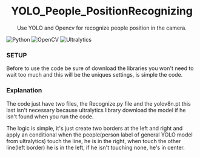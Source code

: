 
<div align="center">
    <h1>YOLO_People_PositionRecognizing</h1>
</div>

<div align="center"> 
<p> Use YOLO and Opencv for recognize people position in the camera. 
</p>
</div>


![Python](https://img.shields.io/badge/Python-3.13.3-3670A0?style=for-the-badge&logo=python&logoColor=ffdd54) ![OpenCV](https://img.shields.io/badge/OpenCV-4.11.0.86-5C3EE8?style=for-the-badge&logo=opencv) ![Ultralytics](https://img.shields.io/badge/Ultralytics-8.3.152-FF6347?style=for-the-badge)


<h3> SETUP</h3>
Before to use the code be sure of download the libraries 
you won't need to wait too much and this will be the uniques 
settings, is simple the code.


<h3>Explanation</h3>
The code just have two files, the Recognize.py file and the yolov8n.pt this last isn't necessary because ultralytics library download the model if he isn't found when you run the code. 

The logic is simple, it's just create two borders at the left and right and apply an conditional when the people(person label of general YOLO model from ultralytics) touch the line, he is in the right, when touch the other line(left border) he is in the left, if he isn't touching none, he's in center.

